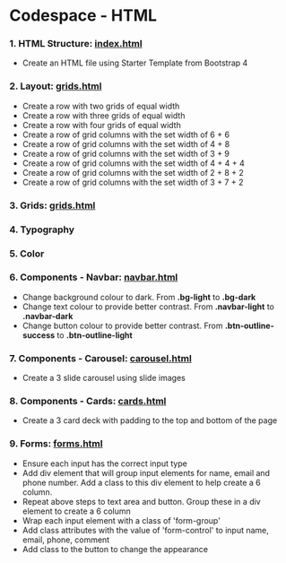 # Codespace - HTML
### 1. HTML Structure: [index.html](/index.html) ###
* Create an HTML file using Starter Template from Bootstrap 4 

### 2. Layout: [grids.html](/grids.html) ###
* Create a row with two grids of equal width
* Create a row with three grids of equal width
* Create a row with four grids of equal width
* Create a row of grid columns with the set width of 6 + 6 
* Create a row of grid columns with the set width of 4 + 8
* Create a row of grid columns with the set width of 3 + 9
* Create a row of grid columns with the set width of 4 + 4 + 4
* Create a row of grid columns with the set width of 2 + 8 + 2
* Create a row of grid columns with the set width of 3 + 7 + 2

### 3. Grids: [grids.html](/grids.html) ###

### 4. Typography ###

### 5. Color ###

### 6. Components - Navbar: [navbar.html](/navbar.html) ###
* Change background colour to dark. From **.bg-light** to **.bg-dark**
* Change text colour to provide better contrast. From **.navbar-light** to **.navbar-dark**
* Change button colour to provide better contrast. From **.btn-outline-success** to **.btn-outline-light**

### 7. Components - Carousel: [carousel.html](/carousel.html) ###
* Create a 3 slide carousel using slide images

### 8. Components - Cards: [cards.html](/cards.html) ###
* Create a 3 card deck with padding to the top and bottom of the page

### 9. Forms: [forms.html](/forms.html) ###
* Ensure each input has the correct input type
* Add div element that will group input elements for name, email and phone number. Add a class to this div element to help create a 6 column.
* Repeat above steps to text area and button. Group these in a div element to create a 6 column
* Wrap each input element with a class of 'form-group'
* Add class attributes with the value of 'form-control' to input name, email, phone, comment
* Add class to the button to change the appearance

